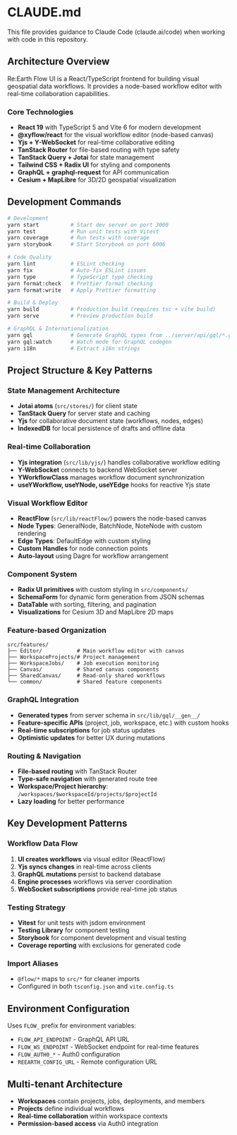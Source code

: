 # CLAUDE.md

This file provides guidance to Claude Code (claude.ai/code) when working with code in this repository.

## Architecture Overview

Re:Earth Flow UI is a React/TypeScript frontend for building visual geospatial data workflows. It provides a node-based workflow editor with real-time collaboration capabilities.

### Core Technologies

- **React 19** with TypeScript 5 and Vite 6 for modern development
- **@xyflow/react** for the visual workflow editor (node-based canvas)
- **Yjs + Y-WebSocket** for real-time collaborative editing
- **TanStack Router** for file-based routing with type safety
- **TanStack Query + Jotai** for state management
- **Tailwind CSS + Radix UI** for styling and components
- **GraphQL + graphql-request** for API communication
- **Cesium + MapLibre** for 3D/2D geospatial visualization

## Development Commands

```bash
# Development
yarn start          # Start dev server on port 3000
yarn test           # Run unit tests with Vitest
yarn coverage       # Run tests with coverage
yarn storybook      # Start Storybook on port 6006

# Code Quality
yarn lint           # ESLint checking
yarn fix            # Auto-fix ESLint issues
yarn type           # TypeScript type checking
yarn format:check   # Prettier format checking
yarn format:write   # Apply Prettier formatting

# Build & Deploy
yarn build          # Production build (requires tsc + vite build)
yarn serve          # Preview production build

# GraphQL & Internationalization
yarn gql            # Generate GraphQL types from ../server/api/gql/*.graphql
yarn gql:watch      # Watch mode for GraphQL codegen
yarn i18n           # Extract i18n strings
```

## Project Structure & Key Patterns

### State Management Architecture

- **Jotai atoms** (`src/stores/`) for client state
- **TanStack Query** for server state and caching
- **Yjs** for collaborative document state (workflows, nodes, edges)
- **IndexedDB** for local persistence of drafts and offline data

### Real-time Collaboration

- **Yjs integration** (`src/lib/yjs/`) handles collaborative workflow editing
- **Y-WebSocket** connects to backend WebSocket server
- **YWorkflowClass** manages workflow document synchronization
- **useYWorkflow, useYNode, useYEdge** hooks for reactive Yjs state

### Visual Workflow Editor

- **ReactFlow** (`src/lib/reactFlow/`) powers the node-based canvas
- **Node Types**: GeneralNode, BatchNode, NoteNode with custom rendering
- **Edge Types**: DefaultEdge with custom styling
- **Custom Handles** for node connection points
- **Auto-layout** using Dagre for workflow arrangement

### Component System

- **Radix UI primitives** with custom styling in `src/components/`
- **SchemaForm** for dynamic form generation from JSON schemas
- **DataTable** with sorting, filtering, and pagination
- **Visualizations** for Cesium 3D and MapLibre 2D maps

### Feature-based Organization

```
src/features/
├── Editor/           # Main workflow editor with canvas
├── WorkspaceProjects/# Project management
├── WorkspaceJobs/    # Job execution monitoring
├── Canvas/           # Shared canvas components
├── SharedCanvas/     # Read-only shared workflows
└── common/           # Shared feature components
```

### GraphQL Integration

- **Generated types** from server schema in `src/lib/gql/__gen__/`
- **Feature-specific APIs** (project, job, workspace, etc.) with custom hooks
- **Real-time subscriptions** for job status updates
- **Optimistic updates** for better UX during mutations

### Routing & Navigation

- **File-based routing** with TanStack Router
- **Type-safe navigation** with generated route tree
- **Workspace/Project hierarchy**: `/workspaces/$workspaceId/projects/$projectId`
- **Lazy loading** for better performance

## Key Development Patterns

### Workflow Data Flow

1. **UI creates workflows** via visual editor (ReactFlow)
2. **Yjs syncs changes** in real-time across clients
3. **GraphQL mutations** persist to backend database
4. **Engine processes** workflows via server coordination
5. **WebSocket subscriptions** provide real-time job status

### Testing Strategy

- **Vitest** for unit tests with jsdom environment
- **Testing Library** for component testing
- **Storybook** for component development and visual testing
- **Coverage reporting** with exclusions for generated code

### Import Aliases

- `@flow/*` maps to `src/*` for cleaner imports
- Configured in both `tsconfig.json` and `vite.config.ts`

## Environment Configuration

Uses `FLOW_` prefix for environment variables:

- `FLOW_API_ENDPOINT` - GraphQL API URL
- `FLOW_WS_ENDPOINT` - WebSocket endpoint for real-time features
- `FLOW_AUTH0_*` - Auth0 configuration
- `REEARTH_CONFIG_URL` - Remote configuration URL

## Multi-tenant Architecture

- **Workspaces** contain projects, jobs, deployments, and members
- **Projects** define individual workflows
- **Real-time collaboration** within workspace contexts
- **Permission-based access** via Auth0 integration
